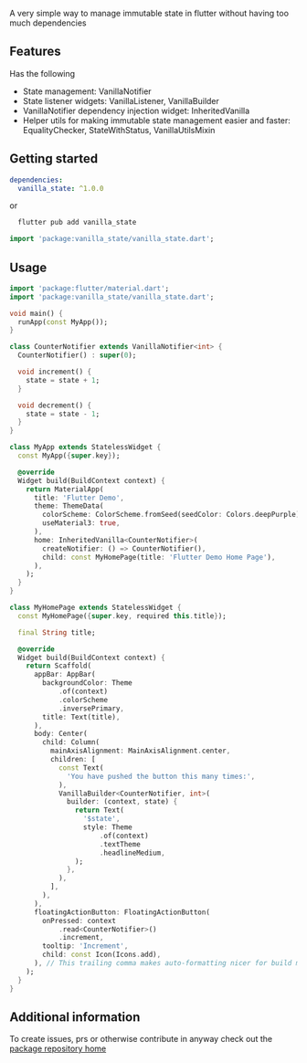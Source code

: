 A very simple way to manage immutable state in flutter without having too much dependencies

## Features

Has the following

* State management: VanillaNotifier
* State listener widgets: VanillaListener, VanillaBuilder
* VanillaNotifier dependency injection widget: InheritedVanilla
* Helper utils for making immutable state management easier and faster: EqualityChecker,
  StateWithStatus, VanillaUtilsMixin

## Getting started

```yaml
dependencies:
  vanilla_state: ^1.0.0
```

or

```bash
  flutter pub add vanilla_state
```

```dart
import 'package:vanilla_state/vanilla_state.dart';

```

## Usage

```dart
import 'package:flutter/material.dart';
import 'package:vanilla_state/vanilla_state.dart';

void main() {
  runApp(const MyApp());
}

class CounterNotifier extends VanillaNotifier<int> {
  CounterNotifier() : super(0);

  void increment() {
    state = state + 1;
  }

  void decrement() {
    state = state - 1;
  }
}

class MyApp extends StatelessWidget {
  const MyApp({super.key});

  @override
  Widget build(BuildContext context) {
    return MaterialApp(
      title: 'Flutter Demo',
      theme: ThemeData(
        colorScheme: ColorScheme.fromSeed(seedColor: Colors.deepPurple),
        useMaterial3: true,
      ),
      home: InheritedVanilla<CounterNotifier>(
        createNotifier: () => CounterNotifier(),
        child: const MyHomePage(title: 'Flutter Demo Home Page'),
      ),
    );
  }
}

class MyHomePage extends StatelessWidget {
  const MyHomePage({super.key, required this.title});

  final String title;

  @override
  Widget build(BuildContext context) {
    return Scaffold(
      appBar: AppBar(
        backgroundColor: Theme
            .of(context)
            .colorScheme
            .inversePrimary,
        title: Text(title),
      ),
      body: Center(
        child: Column(
          mainAxisAlignment: MainAxisAlignment.center,
          children: [
            const Text(
              'You have pushed the button this many times:',
            ),
            VanillaBuilder<CounterNotifier, int>(
              builder: (context, state) {
                return Text(
                  '$state',
                  style: Theme
                      .of(context)
                      .textTheme
                      .headlineMedium,
                );
              },
            ),
          ],
        ),
      ),
      floatingActionButton: FloatingActionButton(
        onPressed: context
            .read<CounterNotifier>()
            .increment,
        tooltip: 'Increment',
        child: const Icon(Icons.add),
      ), // This trailing comma makes auto-formatting nicer for build methods.
    );
  }
}

```

## Additional information

To create issues, prs or otherwise contribute in anyway check out
the [package repository home](https://github.com/folaoluwafemi/vanilla_state)
